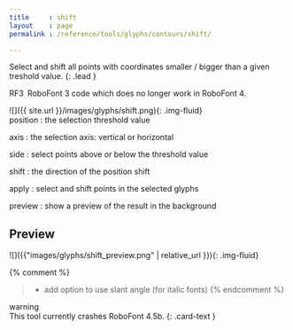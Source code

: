 ```yaml
---
title     : shift
layout    : page
permalink : /reference/tools/glyphs/contours/shift/

---
```


Select and shift all points with coordinates smaller / bigger than a given treshold value.
{: .lead }

<span class="badge text-bg-danger  rounded-0">RF3</span> RoboFont 3 code which does no longer work in RoboFont 4.  


<div class='row'>

<div class='col-sm-4' markdown='1'>
![]({{ site.url }}/images/glyphs/shift.png){: .img-fluid}
</div>

<div class='col-sm-8' markdown='1'>
position
: the selection threshold value

axis
: the selection axis: vertical or horizontal

side
: select points above or below the threshold value

shift
: the direction of the position shift

apply
: select and shift points in the selected glyphs

preview
: show a preview of the result in the background
</div>

</div>


Preview
-------

![]({{"images/glyphs/shift_preview.png" | relative_url }}){: .img-fluid}


{% comment %}
> - add option to use slant angle (for italic fonts)
{% endcomment %}


<div class="card bg-danger text-bg-danger my-3 rounded-0">
<div class="card-header">warning</div>
<div class="card-body" markdown='1'>
This tool currently crashes RoboFont 4.5b.
{: .card-text }
</div>
</div>

